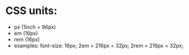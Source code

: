 # CSS units:

- px (1inch = 96px)
- em (16px)
- rem (16px)
- examples: font-size: 16px; 2em = 216px = 32px; 2rem = 216px = 32px;